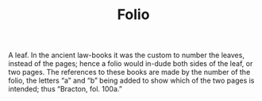 ---
title: Folio
letter: F
permalink: "/definitions/bld-folio.html"
body: 1. A leaf. In the ancient law-books it was the custom to number the leaves,
  instead of the pages; hence a folio would in-dude both sides of the leaf, or two
  pages. The references to these books are made by the number of the folio, the letters
  “a” and “b” being added to show which of the two pages is intended; thus “Bracton,
  fol. 100a.”
published_at: '2018-07-07'
source: Black's Law Dictionary 2nd Ed (1910)
layout: post
---
